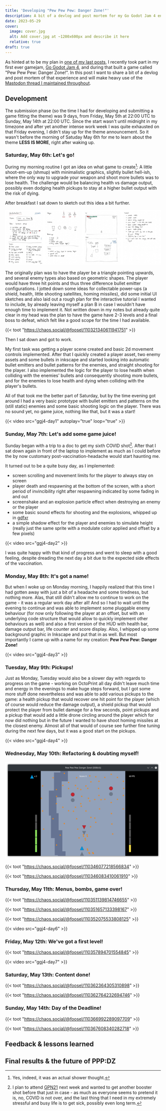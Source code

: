 ```yaml
---
title: 'Developing "Pew Pew Pew: Danger Zone!"'
description: A bit of a devlog and post mortem for my Go Godot Jam 4 entry
date: 2023-05-29
cover:
  image: cover.jpg
  alt: Add cover.jpg at ~1200x600px and describe it here
  relative: true
draft: true
---
```


As hinted at to be my plan in [one of my last posts](/blog/2023-04-16-the-path-to-super-bunny-hoppers/), I recently took part in my first
ever gamejam, [Go Godot Jam 4](https://itch.io/jam/go-godot-jam-4), and during that built a game called "Pew Pew Pew: Danger Zone!". In this post I want to share a bit of a devlog and post mortem of that experience and will make heavy use of the [Mastodon thread I maintained throughout](https://chaos.social/@foosel/110321340611941751).

## Development

The submission phase (so the time I had for developing and submitting a game fitting the theme) was 9 days, from Friday, May 5th at 22:00 UTC to Sunday, May 14th at 22:00 UTC. Since the start wasn't until midnight in my timezone and after yet another intense work week I was quite exhausted on that Friday evening, I didn't stay up for the theme announcement. So it wasn't before the morning of Satuday May 6th for me to learn about the theme **LESS IS MORE**, right after waking up.

### Saturday, May 6th: Let's go!

During my morning routine I got an idea on what game to create[^1]: A little shoot-em-up (shmup) with minimalistic graphics, slightly bullet hell-ish, where the only way to upgrade your weapon and shoot more bullets was to lose health. The challenge would be balancing health vs damage output, possibly even dodging health pickups to stay at a higher bullet output with the risk of dying.

After breakfast I sat down to sketch out this idea a bit further.

![My handwritten and handrawn notes of the game idea](ggj4-notes.webp)

The originally plan was to have the player be a triangle pointing upwards, and several enemy types also based on geometric shapes. The player would have three hit points and thus three difference bullet emitter configurations. I jotted down some ideas for collectable power-ups (a shield, health, little shooting satellites, homing missiles), did some initial UI sketches and also laid out a rough plan for the interactive tutorial I wanted to include, by already leaving myself a plan B in case I wouldn't have enough time to implement it. Not written down in my notes but already quite clear in my head was the plan to have the game have 2-3 levels and a final boss to defeat, which felt like a good scope for the time I had available.

{{< toot "https://chaos.social/@foosel/110321340611941751" >}}

Then I sat down and got to work.

My first task was getting a player scene created and basic 2d movement controls implemented. After that I quickly created a player asset, two enemy assets and some bullets in inkscape and started looking into automatic bullet emitters and bullet patterns for the enemies, and straight shooting for the player. I also implemented the logic for the player to lose health when colliding with the enemies' bullets and consequently shooting more bullets, and for the enemies to lose health and dying when colliding with the player's bullets.

All of that took me the better part of Saturday, but by the time evening got around I had a very basic prototype with bullet emitters and patterns on the (still static) enemies and some basic shooting logic on the player. There was no sound yet, no game juice, nothing like that, but it was a start!

{{< video src="ggj4-day1" autoplay="true" loop="true" >}}

### Sunday, May 7th: Let's add some game juice!

Sunday began with a trip to a doc to get my sixth COVID shot[^2]. After that I sat down again in front of the laptop to implement as much as I could before the by now customary post-vaccination-headache would start haunting me.

It turned out to be a quite busy day, as I implemented:

- screen scrolling and movement limits for the player to always stay on screen
- player death and respawning at the bottom of the screen, with a short period of invincibility right after respawning indicated by some fading in and out
- screenshake and an explosion particle effect when destroying an enemy or the player
- some basic sound effects for shooting and the explosions, whipped up in [gdfxr](https://github.com/timothyqiu/gdfxr)
- a simple shadow effect for the player and enemies to simulate height (really just the same sprite with a modulate color applied and offset by a few pixels)

{{< video src="ggj4-day2" >}}

I was quite happy with that kind of progress and went to sleep with a good feeling, despite dreading the next day a bit due to the expected side effects of the vaccination.

### Monday, May 8th: It's got a name!

But when I woke up on Monday morning, I happily realized that this time I had gotten away with just a bit of a headache and some tiredness, but nothing more. Alas, that still didn't allow me to continue to work on the game - it was a regular work day after all! And so I had to wait until the evening to continue and was able to implement some pluggable enemy behaviour (for now only following the player at an offset, but with an underlying code structure that would allow to quickly implement other behaviours as well) and also a first version of the HUD with health bar, damage output bar, life counter and score display. Also, I whipped up some background graphic in Inkscape and put that in as well. But most importantly I came up with a name for my creation: **Pew Pew Pew: Danger Zone!**

{{< video src="ggj4-day3" >}}

### Tuesday, May 9th: Pickups!

Just as Monday, Tuesday would also be a slower day with regards to progress on the game - working on OctoPrint all day didn't leave much time and energy in the evenings to make huge steps forward, but I got some more stuff done nevertheless and was able to add various pickups to the game: a health pickup that would recover one hit point for the player (which of course would reduce the damage output), a shield pickup that would protect the player from bullet damage for a few seconds, point pickups and a pickup that would add a little drone circling around the player which for now did nothing but in the future I wanted to have shoot homing missiles at the closest enemy. Almost all of that would of course see further fine tuning during the next few days, but it was a good start on the pickups.

{{< video src="ggj4-day4" >}}

### Wednesday, May 10th: Refactoring & doubting myself!

![](ggj4-day5.png)

{{< toot "https://chaos.social/@foosel/110346077218566834" >}}

{{< toot "https://chaos.social/@foosel/110346083410061910" >}}

### Thursday, May 11th: Menus, bombs, game over!

{{< toot "https://chaos.social/@foosel/110351139814746655" >}}

{{< toot "https://chaos.social/@foosel/110351657133398167" >}}

{{< toot "https://chaos.social/@foosel/110352075533808125" >}}

{{< video src="ggj4-day6" >}}

### Friday, May 12th: We've got a first level!

{{< toot "https://chaos.social/@foosel/110357894701554845" >}}

{{< video src="ggj4-day7" >}}

### Saturday, May 13th: Content done!

{{< toot "https://chaos.social/@foosel/110362364305310898" >}}

{{< toot "https://chaos.social/@foosel/110362764232694746" >}}

### Sunday, May 14th: Day of the Deadline!

{{< toot "https://chaos.social/@foosel/110366992289097709" >}}

{{< toot "https://chaos.social/@foosel/110367608340282718" >}}

## Feedback & lessons learned

## Final results & the future of PPP:DZ

[^1]: Yes, indeed, it was an actual shower thought.
[^2]: I plan to attend [GPN21](https://entropia.de/GPN21) next week and wanted to get another booster shot before that just in case - as much as everyone seems to pretend it is, no, COVID is not over, and the last thing that I need in my extremely stressful and busy life is to get sick, possibly even long term. 